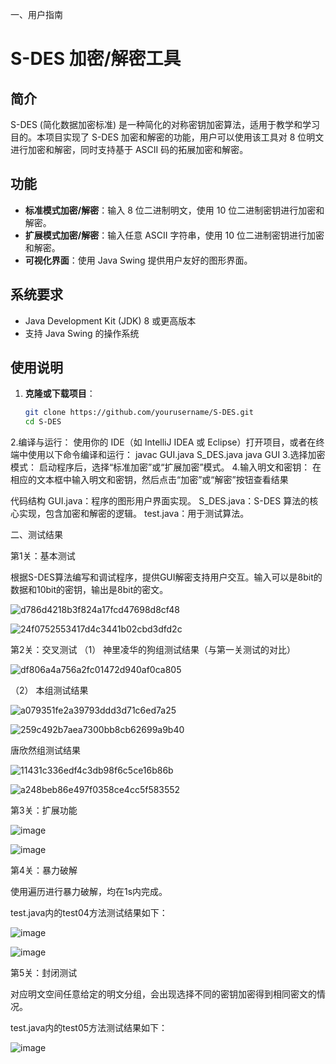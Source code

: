 一、用户指南
# S-DES 加密/解密工具

## 简介

S-DES (简化数据加密标准) 是一种简化的对称密钥加密算法，适用于教学和学习目的。本项目实现了 S-DES 加密和解密的功能，用户可以使用该工具对 8 位明文进行加密和解密，同时支持基于 ASCII 码的拓展加密和解密。

## 功能

- **标准模式加密/解密**：输入 8 位二进制明文，使用 10 位二进制密钥进行加密和解密。
- **扩展模式加密/解密**：输入任意 ASCII 字符串，使用 10 位二进制密钥进行加密和解密。
- **可视化界面**：使用 Java Swing 提供用户友好的图形界面。

## 系统要求

- Java Development Kit (JDK) 8 或更高版本
- 支持 Java Swing 的操作系统

## 使用说明

1. **克隆或下载项目**：
   ```bash
   git clone https://github.com/yourusername/S-DES.git
   cd S-DES
2.编译与运行： 使用你的 IDE（如 IntelliJ IDEA 或 Eclipse）打开项目，或者在终端中使用以下命令编译和运行：
javac GUI.java S_DES.java
java GUI
3.选择加密模式： 启动程序后，选择“标准加密”或“扩展加密”模式。
4.输入明文和密钥： 在相应的文本框中输入明文和密钥，然后点击“加密”或“解密”按钮查看结果

代码结构
GUI.java：程序的图形用户界面实现。
S_DES.java：S-DES 算法的核心实现，包含加密和解密的逻辑。
test.java：用于测试算法。

二、测试结果

第1关：基本测试   

根据S-DES算法编写和调试程序，提供GUI解密支持用户交互。输入可以是8bit的数据和10bit的密钥，输出是8bit的密文。

![d786d4218b3f824a17fcd47698d8cf48](https://github.com/user-attachments/assets/ea774984-a6c0-411d-825e-25d3eb4df88a)

![24f0752553417d4c3441b02cbd3dfd2c](https://github.com/user-attachments/assets/3e20cec0-f713-4b43-90fe-41298e332dd5)

第2关：交叉测试
（1）
神里凌华的狗组测试结果（与第一关测试的对比）

![df806a4a756a2fc01472d940af0ca805](https://github.com/user-attachments/assets/945b6cb4-7f70-4868-b461-e4ba3e03fcc6)

（2）
本组测试结果

![a079351fe2a39793ddd3d71c6ed7a25](https://github.com/user-attachments/assets/95628287-dc20-4dde-87d6-7ee21fb413f0)

![259c492b7aea7300bb8cb62699a9b40](https://github.com/user-attachments/assets/69c6c8ee-be4f-4c90-811d-bb048a58f19d)

唐欣然组测试结果

![11431c336edf4c3db98f6c5ce16b86b](https://github.com/user-attachments/assets/d841e869-f92f-40f3-94b7-2cb4a9f3c78d)

![a248beb86e497f0358ce4cc5f583552](https://github.com/user-attachments/assets/2792fca7-dd24-46d3-8787-eb5e3a773272)


第3关：扩展功能

![image](https://github.com/user-attachments/assets/e304939b-3cdf-428e-89eb-4fde9f6817f9)

![image](https://github.com/user-attachments/assets/5a84701a-f57c-491f-99a0-a70d7d7290d1)

第4关：暴力破解

使用遍历进行暴力破解，均在1s内完成。

test.java内的test04方法测试结果如下：

![image](https://github.com/user-attachments/assets/968554f9-3c0c-4ab3-9d30-b4c98b5e47a9)

![image](https://github.com/user-attachments/assets/4f7a0b17-8f05-4af7-b07c-1c2629dc0cf8)

第5关：封闭测试

对应明文空间任意给定的明文分组，会出现选择不同的密钥加密得到相同密文的情况。

test.java内的test05方法测试结果如下：


![image](https://github.com/user-attachments/assets/a4304c9f-8144-41f9-a1d1-e6700b65699e)
























